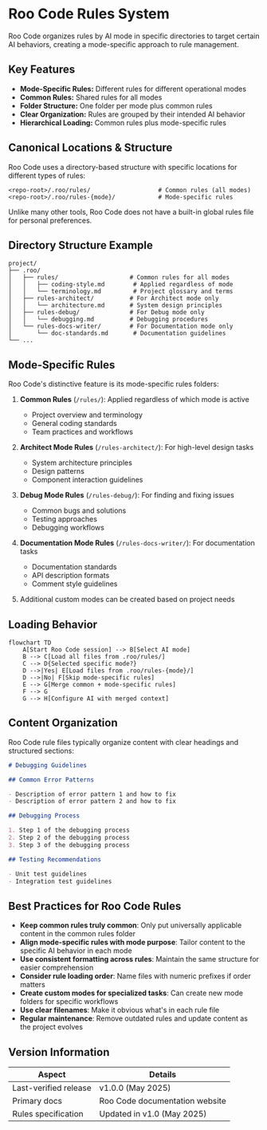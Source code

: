 # Roo Code Rules System

Roo Code organizes rules by AI mode in specific directories to target certain AI behaviors, creating a mode-specific approach to rule management.

## Key Features

- **Mode-Specific Rules:** Different rules for different operational modes
- **Common Rules:** Shared rules for all modes
- **Folder Structure:** One folder per mode plus common rules
- **Clear Organization:** Rules are grouped by their intended AI behavior
- **Hierarchical Loading:** Common rules plus mode-specific rules

## Canonical Locations & Structure

Roo Code uses a directory-based structure with specific locations for different types of rules:

```text
<repo-root>/.roo/rules/                   # Common rules (all modes)
<repo-root>/.roo/rules-{mode}/            # Mode-specific rules
```

Unlike many other tools, Roo Code does not have a built-in global rules file for personal preferences.

## Directory Structure Example

```text
project/
├── .roo/
│   ├── rules/                    # Common rules for all modes
│   │   ├── coding-style.md        # Applied regardless of mode
│   │   └── terminology.md         # Project glossary and terms
│   ├── rules-architect/          # For Architect mode only
│   │   └── architecture.md       # System design principles
│   ├── rules-debug/              # For Debug mode only
│   │   └── debugging.md          # Debugging procedures
│   └── rules-docs-writer/        # For Documentation mode only
│       └── doc-standards.md       # Documentation guidelines
└── ...
```

## Mode-Specific Rules

Roo Code's distinctive feature is its mode-specific rules folders:

1. **Common Rules** (`/rules/`): Applied regardless of which mode is active

   - Project overview and terminology
   - General coding standards
   - Team practices and workflows

2. **Architect Mode Rules** (`/rules-architect/`): For high-level design tasks

   - System architecture principles
   - Design patterns
   - Component interaction guidelines

3. **Debug Mode Rules** (`/rules-debug/`): For finding and fixing issues

   - Common bugs and solutions
   - Testing approaches
   - Debugging workflows

4. **Documentation Mode Rules** (`/rules-docs-writer/`): For documentation tasks

   - Documentation standards
   - API description formats
   - Comment style guidelines

5. Additional custom modes can be created based on project needs

## Loading Behavior

```mermaid
flowchart TD
    A[Start Roo Code session] --> B[Select AI mode]
    B --> C[Load all files from .roo/rules/]
    C --> D{Selected specific mode?}
    D -->|Yes| E[Load files from .roo/rules-{mode}/]
    D -->|No| F[Skip mode-specific rules]
    E --> G[Merge common + mode-specific rules]
    F --> G
    G --> H[Configure AI with merged context]
```

## Content Organization

Roo Code rule files typically organize content with clear headings and structured sections:

```markdown
# Debugging Guidelines

## Common Error Patterns

- Description of error pattern 1 and how to fix
- Description of error pattern 2 and how to fix

## Debugging Process

1. Step 1 of the debugging process
2. Step 2 of the debugging process
3. Step 3 of the debugging process

## Testing Recommendations

- Unit test guidelines
- Integration test guidelines
```

## Best Practices for Roo Code Rules

- **Keep common rules truly common**: Only put universally applicable content in the common rules folder
- **Align mode-specific rules with mode purpose**: Tailor content to the specific AI behavior in each mode
- **Use consistent formatting across rules**: Maintain the same structure for easier comprehension
- **Consider rule loading order**: Name files with numeric prefixes if order matters
- **Create custom modes for specialized tasks**: Can create new mode folders for specific workflows
- **Use clear filenames**: Make it obvious what's in each rule file
- **Regular maintenance**: Remove outdated rules and update content as the project evolves

## Version Information

| Aspect                | Details                        |
| --------------------- | ------------------------------ |
| Last-verified release | v1.0.0 (May 2025)              |
| Primary docs          | Roo Code documentation website |
| Rules specification   | Updated in v1.0 (May 2025)     |
